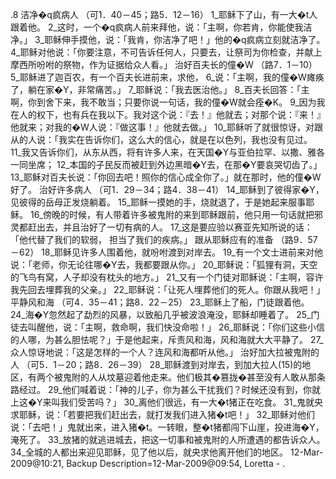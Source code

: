 .8 
洁净�q疯病人 
（可1．40－45；路5．12－16） 
1_耶稣下了山，有一大�t人跟着他。 2_这时，一个�q疯病人前来拜他，说：「主啊，你若肯，你能使我洁净。」 3_耶稣伸手摸他，说：「我肯，你洁净了吧！」他的�q疯病立刻就洁净了。 4_耶稣对他说：「你要注意，不可告诉任何人，只要去，让祭司为你检查，并献上摩西所吩咐的祭物，作为证据给众人看。」 
治好百夫长的僮�W 
（路7．1－10） 
5_耶稣进了迦百农，有一个百夫长进前来，求他， 6_说：「主啊，我的僮�W瘫痪了，躺在家�Y，非常痛苦。」 7_耶稣说：「我去医治他。」 8_百夫长回答：「主啊，你到舍下来，我不敢当；只要你说一句话，我的僮�W就会痊�K。 9_因为我在人的权下，也有兵在我以下。我对这个说：『去！』他就去；对那个说：『来！』他就来；对我的�W人说：『做这事！』他就去做。」 10_耶稣听了就很惊讶，对跟从的人说：「我实在告诉你们，这么大的信心，就是在以色列，我也没有见过。 11_我又告诉你们，从东从西，将有许多人来，在天国�Y与亚伯拉罕、以撒、雅各一同坐席； 12_本国的子民反而被赶到外边黑暗�Y去，在那�Y要哀哭切齿了。」 13_耶稣对百夫长说：「你回去吧！照你的信心成全你了。」就在那时，他的僮�W好了。 
治好许多病人 
（可1．29－34；路4．38－41） 
14_耶稣到了彼得家�Y，见彼得的岳母正发烧躺着。 15_耶稣一摸她的手，烧就退了，于是她起来服事耶稣。 
16_傍晚的时候，有人带着许多被鬼附的来到耶稣跟前，他只用一句话就把邪灵都赶出去，并且治好了一切有病的人。 17_这是要应验以赛亚先知所说的话： 
「他代替了我们的软弱， 
担当了我们的疾病。」 
跟从耶稣应有的准备 
（路9．57－62） 
18_耶稣见许多人围着他，就吩咐渡到对岸去。 19_有一个文士进前来对他说：「老师，你无论往哪�Y去，我都要跟从你。」 20_耶稣说：「狐狸有洞，天空的飞鸟有窝，人子却没有枕头的地方。」 21_又有一个门徒对耶稣说：「主啊，容许我先回去埋葬我的父亲。」 22_耶稣说：「让死人埋葬他们的死人。你跟从我吧！」 
平静风和海 
（可4．35－41；路8．22－25） 
23_耶稣上了船，门徒跟着他。 24_海�Y忽然起了勐烈的风暴，以致船几乎被波浪淹没，耶稣却睡着了。 25_门徒去叫醒他，说：「主啊，救命啊，我们快没命啦！」 26_耶稣说：「你们这些小信的人哪，为甚么胆怯呢？」于是他起来，斥责风和海，风和海就大大平静了。 27_众人惊讶地说：「这是怎样的一个人？连风和海都听从他。」 
治好加大拉被鬼附的人 
（可5．1－20；路8．26－39） 
28_耶稣渡到对岸去，到加大拉人(15)的地区，有两个被鬼附的人从坟墓迎着他走来。他们极其�篡拢�甚至没有人敢从那条路经过。 29_他们喊着说：「神的儿子，你为甚么干扰我们？时候还没有到，你就上这�Y来叫我们受苦吗？」 30_离他们很远，有一大�t猪正在吃食。 31_鬼就央求耶稣，说：「若要把我们赶出去，就打发我们进入猪�t吧！」 32_耶稣对他们说：「去吧！」鬼就出来，进入猪�t。一转眼，整�t猪都闯下山崖，投进海�Y，淹死了。 33_放猪的就逃进城去，把这一切事和被鬼附的人所遭遇的都告诉众人。 34_全城的人都出来迎见耶稣，见了他以后，就央求他离开他们的地区。 
12-Mar-2009@10:21, Backup Description=12-Mar-2009@09:54, Loretta - 
 .